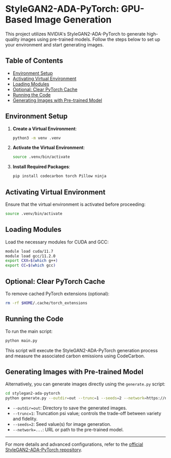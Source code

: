 # StyleGAN2-ADA-PyTorch: GPU-Based Image Generation

This project utilizes NVIDIA's StyleGAN2-ADA-PyTorch to generate high-quality images using pre-trained models. Follow the steps below to set up your environment and start generating images.

## Table of Contents

- [Environment Setup](#environment-setup)
- [Activating Virtual Environment](#activating-virtual-environment)
- [Loading Modules](#loading-modules)
- [Optional: Clear PyTorch Cache](#optional-clear-pytorch-cache)
- [Running the Code](#running-the-code)
- [Generating Images with Pre-trained Model](#generating-images-with-pre-trained-model)

## Environment Setup

1. **Create a Virtual Environment**:

   ```bash
   python3 -m venv .venv
   ```

2. **Activate the Virtual Environment**:

   ```bash
   source .venv/bin/activate
   ```

3. **Install Required Packages**:

   ```bash
   pip install codecarbon torch Pillow ninja
   ```

## Activating Virtual Environment

Ensure that the virtual environment is activated before proceeding:

```bash
source .venv/bin/activate
```

## Loading Modules

Load the necessary modules for CUDA and GCC:

```bash
module load cuda/11.7
module load gcc/11.2.0
export CXX=$(which g++)
export CC=$(which gcc)
```

## Optional: Clear PyTorch Cache

To remove cached PyTorch extensions (optional):

```bash
rm -rf $HOME/.cache/torch_extensions
```

## Running the Code

To run the main script:

```bash
python main.py
```

This script will execute the StyleGAN2-ADA-PyTorch generation process and measure the associated carbon emissions using CodeCarbon.

## Generating Images with Pre-trained Model

Alternatively, you can generate images directly using the `generate.py` script:

```bash
cd stylegan2-ada-pytorch
python generate.py --outdir=out --trunc=1 --seeds=2 --network=https://nvlabs-fi-cdn.nvidia.com/stylegan2-ada-pytorch/pretrained/metfaces.pkl
```

- `--outdir=out`: Directory to save the generated images.
- `--trunc=1`: Truncation psi value; controls the trade-off between variety and fidelity.
- `--seeds=2`: Seed value(s) for image generation.
- `--network=...`: URL or path to the pre-trained model.

---

For more details and advanced configurations, refer to the [official StyleGAN2-ADA-PyTorch repository](https://github.com/NVlabs/stylegan2-ada-pytorch).


